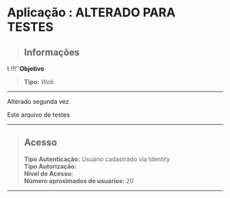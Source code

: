 # Aplicação : ALTERADO PARA TESTES  



> ## Informações
>
t
!!!''**Objetivo**     
>
> **Tipo:** *Web*  
---

Alterado segunda vez


Este arquivo de testes

---

> ## Acesso
>
> **Tipo Autenticação:** Usuário cadastrado via Identity  
> **Tipo Autorização:**   
> **Nível de Acesso:**   
> **Número aproximados de usuários:**  20
---
